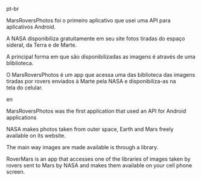 pt-br

MarsRoversPhotos foi o primeiro aplicativo que usei uma API para aplicativos Android.

A NASA disponibiliza gratuitamente em seu site fotos tiradas do espaço sideral, da Terra e de Marte.

A principal forma em que são disponibilizadas as imagens é através de uma bliblioteca.

O MarsRoversPhotos é um app que acessa uma das biblioteca das imagens tiradas por rovers enviados à Marte pela NASA e disponibiliza-as na tela do celular.




en

MarsRoversPhotos was the first application that used an API for Android applications

NASA makes photos taken from outer space, Earth and Mars freely available on its website.

The main way images are made available is through a library.

RoverMars is an app that accesses one of the libraries of images taken by rovers sent to Mars by NASA and makes them available on your cell phone screen.
